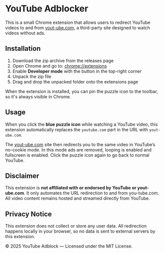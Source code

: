 # YouTube Adblocker

This is a small Chrome extension that allows users to redirect YouTube videos to and from [yout-ube.com](https://www.yout-ube.com), a third-party site designed to watch videos without ads.

## Installation

1. Download the zip archive from the releases page
2. Open Chrome and go to: [chrome://extensions](chrome://extensions)
3. Enable **Developer mode** with the button in the top-right corner
4. Unpack the zip file
5. Drag and drop the unpacked folder onto the extensions page

When the extension is installed, you can pin the puzzle icon to the toolbar, so it's always visible in Chrome.

## Usage

When you click the **blue puzzle icon** while watching a YouTube video, this extension automatically replaces the `youtube.com` part in the URL with `yout-ube.com`.

The [yout-ube.com](https://www.yout-ube.com) site then redirects you to the same video in YouTube’s no-cookie mode. In this mode ads are removed, looping is enabled and fullscreen is enabled. Click the puzzle icon again to go back to normal YouTube.

## Disclaimer

This extension is **not affiliated with or endorsed by YouTube or yout-ube.com**.
It only automates the URL redirection to and from you-tube.com.
All video content remains hosted and streamed directly from YouTube.

## Privacy Notice

This extension does not collect or store any user data. All redirection happens locally in your browser, so no data is sent to external servers by this extension.

© 2025 YouTube Adblock — Licensed under the MIT License.

